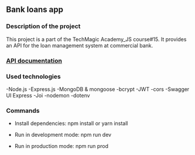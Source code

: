## Bank loans app

### Description of the project

This project is a part of the TechMagic Academy_JS course#15. It provides an API for the loan management system at commercial bank.

### [API documentation](https://bank-loans-backend.onrender.com/api-docs/)

### Used technologies

-Node.js -Express.js -MongoDB & mongoose -bcrypt -JWT -cors -Swagger UI Express -Joi -nodemon -dotenv

### Commands

- Install dependencies: npm install or yarn install 

- Run in development mode: npm run dev 
- Run in production mode: npm run prod
